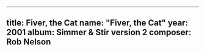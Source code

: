 
---
title: Fiver, the Cat
name: "Fiver, the Cat"
year:  2001
album: Simmer & Stir version 2
composer: Rob Nelson
---
